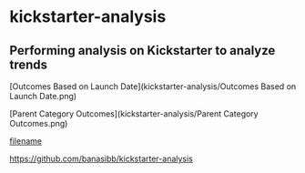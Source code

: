 # kickstarter-analysis
Performing analysis on Kickstarter to analyze trends
---
[Outcomes Based on Launch Date](kickstarter-analysis/Outcomes Based on Launch Date.png)

[Parent Category Outcomes](kickstarter-analysis/Parent Category Outcomes.png)


[filename](path/to/filename.xlxs)

https://github.com/banasibb/kickstarter-analysis
